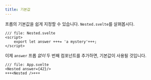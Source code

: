 ```yaml
---
title: 기본값
---
```


프롭의 기본값을 쉽게 지정할 수 있습니다. `Nested.svelte`를 살펴봅시다.

```svelte
/// file: Nested.svelte
<script>
	export let answer +++= 'a mystery'+++;
</script>
```

이제 `answer` 프롭 _없이_ 두 번째 컴포넌트를 추가하면, 기본값이 사용될 것입니다.

```svelte
/// file: App.svelte
<Nested answer={42}/>
+++<Nested />+++
```
